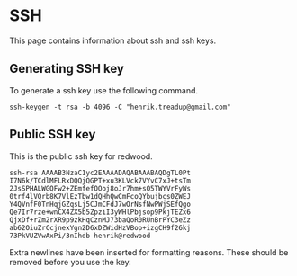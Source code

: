 # SSH
This page contains information about ssh and ssh keys.

## Generating SSH key
To generate a ssh key use the following command.

    ssh-keygen -t rsa -b 4096 -C "henrik.treadup@gmail.com"

## Public SSH key
This is the public ssh key for redwood.

    ssh-rsa AAAAB3NzaC1yc2EAAAADAQABAAABAQDgTL0Pt
    I7N6k/TCdlMFLRxDQQjQGPT+xu3KLVck7VYvC7xJ+tsTm
    2JsSPHALWGQFw2+ZEmfefOOoj8oJr7hm+sO5TWYVrFyWs
    0trf4lVQrb8K7VlEzTbw1dQHhQwCmFcoQYbujbcs0ZWEJ
    Y4QVnfF0TnHqjGZqsLj5CJmCFdJ7wOrNsfNwPWjSEfQgo
    Qe7Ir7rze+wnCX4ZX5b5ZpziI3yWHlPbjsop9PkjTEZx6
    QjxDf+rZm2rXR9p9zkHqCznMJ73baQoR0RUnBrPYC3eZz
    ab62OiuZrCcjnexYgn2D6xDZWidHzVBop+izgCH9f26kj
    73PkVUZVwAxPi/3nIhdb henrik@redwood

Extra newlines have been inserted for formatting reasons. These should
be removed before you use the key.

